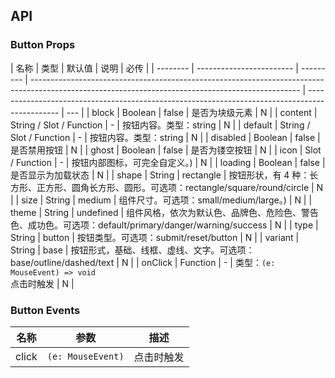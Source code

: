 ## API

### Button Props

| 名称     | 类型                     | 默认值    | 说明                                                                                                                                              | 必传                                                                                           |
| -------- | ------------------------ | --------- | ------------------------------------------------------------------------------------------------------------------------------------------------- | ---------------------------------------------------------------------------------------------- | --- |
| block    | Boolean                  | false     | 是否为块级元素                                                                                                                                    | N                                                                                              |
| content  | String / Slot / Function | -         | 按钮内容。类型：string                                                                                                                          | N   |
| default  | String / Slot / Function | -         | 按钮内容。类型：string                                                                                                                         | N   |
| disabled | Boolean                  | false     | 是否禁用按钮                                                                                                                                      | N                                                                                              |
| ghost    | Boolean                  | false     | 是否为镂空按钮                                                                                                                | N                                                                                              |
| icon     | Slot / Function          | -         | 按钮内部图标，可完全自定义。)              | N                                                                                              |
| loading  | Boolean                  | false     | 是否显示为加载状态                                                                                                                                | N                                                                                              |
| shape    | String                   | rectangle | 按钮形状，有 4 种：长方形、正方形、圆角长方形、圆形。可选项：rectangle/square/round/circle                                                        | N                                                                                              |
| size     | String                   | medium    | 组件尺寸。可选项：small/medium/large。) | N                                                                                              |
| theme    | String                   | undefined | 组件风格，依次为默认色、品牌色、危险色、警告色、成功色。可选项：default/primary/danger/warning/success                                            | N                                                                                              |
| type     | String                   | button    | 按钮类型。可选项：submit/reset/button                                                                                                             | N                                                                                              |
| variant  | String                   | base      | 按钮形式，基础、线框、虚线、文字。可选项：base/outline/dashed/text                                                                            | N                                                                                              |
| onClick  | Function                 | -         | 类型：`(e: MouseEvent) => void`<br/>点击时触发                                                                                                 | N                                                                                              |

### Button Events

| 名称  | 参数              | 描述       |
| ----- | ----------------- | ---------- |
| click | `(e: MouseEvent)` | 点击时触发 |
